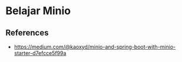 # Belajar Minio

## References

- https://medium.com/@kaoxyd/minio-and-spring-boot-with-minio-starter-d7efcce5f99a
